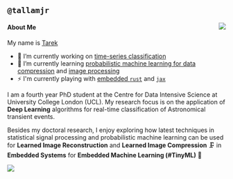 ## `@tallamjr`
<a href="https://github.com/anuraghazra/github-readme-stats">
  <!-- Change the `github-readme-stats.anuraghazra1.vercel.app` to `github-readme-stats.vercel.app`  -->
  <!-- <img align="left" src="https://github-readme-stats.vercel.app/api?username=tallamjr&theme=nord" /> -->
  <img align="right" src="http://www.tarekallamjr.com/blog/img/about/profile-pic-smile-square-crop.jpg" />
</a>

#### About Me

My name is [Tarek](www.tarekallamjr.com)

- 🔭 I’m currently working on [time-series classification](https://arxiv.org/pdf/2105.06178)
- 🌱 I’m currently learning [probabilistic machine learning for data compression](https://robamler.github.io/teaching/compress21/) and [image processing](https://www.youtube.com/playlist?list=PL3ZrjaBngMS0mTSoMsy7P6rTFSgsmsMw3)
- ⚡ I'm currently playing with [embedded `rust`](https://knurling.ferrous-systems.com/sessions/) and [`jax`](https://github.com/google/jax)

I am a fourth year PhD student at the Centre for Data Intensive Science at University College London
(UCL). My research focus is on the application of **Deep Learning** algorithms for real-time
classification of Astronomical transient events.

Besides my doctoral research, I enjoy exploring how latest techniques in statistical signal processing and
probabilistic machine learning can be used for **Learned Image Reconstruction** and
**Learned Image Compression** 🗜️ in <br>
**Embedded Systems** for **Embedded Machine Learning (#TinyML)** 📱

<a href="">
  <img align="middle" src="https://imgs.xkcd.com/comics/machine_learning.png" />
</a>

<!--
**tallamjr/tallamjr** is a ✨ _special_ ✨ repository because its `README.md` (this file) appears on your GitHub profile.
[![GitHub Stats](https://github-readme-stats.vercel.app/api?username=tallamjr&theme=nord)](https://github.com/anuraghazra/github-readme-stats)

![](https://imgs.xkcd.com/comics/machine_learning.png)
![](http://www.tarekallamjr.com/blog/img/about/profile-pic-smile-square-crop.jpg)

<a href="http://www.tarekallamjr.com/blog/img/about/profile-pic-smile-square-crop.jpg">
</a>
Here are some ideas to get you started:

- 👯 I’m looking to collaborate on ...
- 🤔 I’m looking for help with ...
- 💬 Ask me about ...
- 📫 How to reach me: ...
- 😄 Pronouns: ...

<a href="https://codesandbox.io/u/anuraghazra">
  <img align="left" alt="Anurag Hazra | CodeSandbox" width="20px" src="https://raw.githubusercontent.com/anuraghazra/anuraghazra/master/assets/codesandbox.svg" />
</a>
<a href="https://twitter.com/anuraghazru">
  <img align="left" alt="Anurag Hazra | Twitter" width="21px" src="https://raw.githubusercontent.com/anuraghazra/anuraghazra/master/assets/twitter.svg" />
</a>
<a href="https://discord.gg/VK4k3Br">
  <img align="left" alt="Anurag's Discord" width="21px" src="https://raw.githubusercontent.com/anuraghazra/anuraghazra/master/assets/discord-round.svg" />
</a>

[![Most Used Languages](https://github-readme-stats.vercel.app/api/top-langs/?username=tallamjr&layout=compact&theme=nord)](https://github.com/anuraghazra/github-readme-stats)
![](https://imgs.xkcd.com/comics/astrophysics.png)
-->
<!-- [![HitCount](http://hits.dwyl.com/tallamjr/tallamjr.svg)](http://hits.dwyl.com/tallamjr/tallamjr) -->
